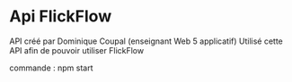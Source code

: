 # Api FlickFlow

 API créé par Dominique Coupal (enseignant Web 5 applicatif)
 Utilisé cette API afin de pouvoir utiliser FlickFlow

 commande : npm start
